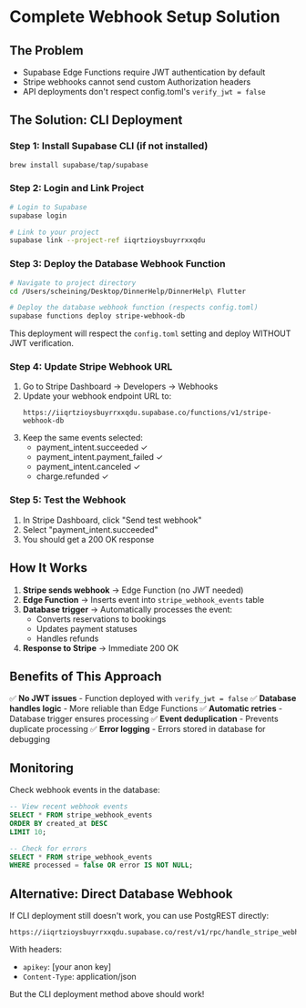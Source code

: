 # Complete Webhook Setup Solution

## The Problem
- Supabase Edge Functions require JWT authentication by default
- Stripe webhooks cannot send custom Authorization headers
- API deployments don't respect config.toml's `verify_jwt = false`

## The Solution: CLI Deployment

### Step 1: Install Supabase CLI (if not installed)
```bash
brew install supabase/tap/supabase
```

### Step 2: Login and Link Project
```bash
# Login to Supabase
supabase login

# Link to your project
supabase link --project-ref iiqrtzioysbuyrrxxqdu
```

### Step 3: Deploy the Database Webhook Function
```bash
# Navigate to project directory
cd /Users/scheining/Desktop/DinnerHelp/DinnerHelp\ Flutter

# Deploy the database webhook function (respects config.toml)
supabase functions deploy stripe-webhook-db
```

This deployment will respect the `config.toml` setting and deploy WITHOUT JWT verification.

### Step 4: Update Stripe Webhook URL
1. Go to Stripe Dashboard → Developers → Webhooks
2. Update your webhook endpoint URL to:
   ```
   https://iiqrtzioysbuyrrxxqdu.supabase.co/functions/v1/stripe-webhook-db
   ```
3. Keep the same events selected:
   - payment_intent.succeeded ✓
   - payment_intent.payment_failed ✓
   - payment_intent.canceled ✓
   - charge.refunded ✓

### Step 5: Test the Webhook
1. In Stripe Dashboard, click "Send test webhook"
2. Select "payment_intent.succeeded"
3. You should get a 200 OK response

## How It Works

1. **Stripe sends webhook** → Edge Function (no JWT needed)
2. **Edge Function** → Inserts event into `stripe_webhook_events` table
3. **Database trigger** → Automatically processes the event:
   - Converts reservations to bookings
   - Updates payment statuses
   - Handles refunds
4. **Response to Stripe** → Immediate 200 OK

## Benefits of This Approach

✅ **No JWT issues** - Function deployed with `verify_jwt = false`
✅ **Database handles logic** - More reliable than Edge Functions
✅ **Automatic retries** - Database trigger ensures processing
✅ **Event deduplication** - Prevents duplicate processing
✅ **Error logging** - Errors stored in database for debugging

## Monitoring

Check webhook events in the database:
```sql
-- View recent webhook events
SELECT * FROM stripe_webhook_events 
ORDER BY created_at DESC 
LIMIT 10;

-- Check for errors
SELECT * FROM stripe_webhook_events 
WHERE processed = false OR error IS NOT NULL;
```

## Alternative: Direct Database Webhook

If CLI deployment still doesn't work, you can use PostgREST directly:
```
https://iiqrtzioysbuyrrxxqdu.supabase.co/rest/v1/rpc/handle_stripe_webhook_http
```
With headers:
- `apikey`: [your anon key]
- `Content-Type`: application/json

But the CLI deployment method above should work!